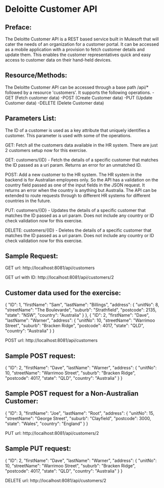 # Deloitte Customer API

## Preface:

The Deloitte Customer API is a REST based service built in Mulesoft that will cater the needs of an organization for a customer portal.
It can be accessed as a mobile application with a provision to fetch customer details and update them. This enables the customer representatives quick and easy access to customer data on their hand-held devices.

## Resource/Methods:

The Deloitte Customer API can be accessed through a base path /api/* followed by a resource 'customers'. It supports the following operations.
 -GET (Fetch customer data)
 -POST (Create Customer data)
 -PUT (Update Customer data)
 -DELETE (Delete Customer data)
 
## Parameters List:

The ID of a customer is used as a key attribute that uniquely identifies a customer. This parameter is used with some of the operations.
 
GET: Fetch all the customers data available in the HR system. There are just 2 customers setup now for this exercise.
 
GET: customers/{ID} - Fetch the details of a specific customer that matches the ID passed as a uri param. Returns an error for an unmatched ID.

POST: Add a new customer to the HR system. The HR system in the backend is for Australian employees only. So the API has a validation on the country field passed as one of the input fields in the JSON request. It returns an error when the country is anything but Australia. The API can be extended to route requests through to different HR systems for different countries in the future.

PUT: customers/{ID} - Updates the details of a specific customer that matches the ID passed as a uri param. Does not include any country or ID check validation now for this exercise.

DELETE: customers/{ID} - Deletes the details of a specific customer that matches the ID passed as a uri param. Does not include any country or ID check validation now for this exercise.

## Sample Request:

GET url: http://localhost:8081/api/customers

GET url with ID: http://localhost:8081/api/customers/2

## Customer data used for the exercise:

 {
    "ID": 1,
    "firstName": "Sam",
    "lastName": "Billings",
    "address": {
      "unitNo": 8,
      "streetName": "The Boulevarde",
      "suburb": "Strathfield",
      "postcode": 2135,
      "state": "NSW",
      "country": "Australia"
    }
  },
  {
    "ID": 2,
    "firstName": "Dave",
    "lastName": "Warner",
    "address": {
      "unitNo": 10,
      "streetName": "Warrimoo Street",
      "suburb": "Bracken Ridge",
      "postcode": 4017,
      "state": "QLD",
      "country": "Australia"
    }
  }


POST url: http://localhost:8081/api/customers

## Sample POST request:

{
    "ID": 2,
    "firstName": "Dave",
    "lastName": "Warner",
    "address": {
      "unitNo": 10,
      "streetName": "Warrimoo Street",
      "suburb": "Bracken Ridge",
      "postcode": 4017,
      "state": "QLD",
      "country": "Australia"
    }
  }
  
## Sample POST request for a Non-Australian Customer:

{
    "ID": 3,
    "firstName": "Joe",
    "lastName": "Root",
    "address": {
      "unitNo": 15,
      "streetName": "George Street",
      "suburb": "Clayfield",
      "postcode": 3000,
      "state": "Wales",
      "country": "England"
    }
  }


PUT url: http://localhost:8081/api/customers/2

## Sample  PUT request:

{
    "ID": 2,
    "firstName": "Dave",
    "lastName": "Warner",
    "address": {
      "unitNo": 10,
      "streetName": "Warrimoo Street",
      "suburb": "Bracken Ridge",
      "postcode": 4017,
      "state": "QLD",
      "country": "Australia"
    }
  }


DELETE url: http://localhost:8081/api/customers/2

